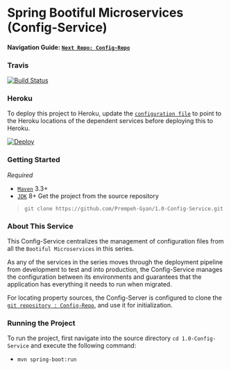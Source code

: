 # Spring Bootiful Microservices (Config-Service)

#### Navigation Guide: [`Next Repo: Config-Repo`](https://github.com/Prempeh-Gyan/1.1-Config-Repo)

### Travis
[![Build Status](https://travis-ci.org/Prempeh-Gyan/1.0-Config-Service.svg?branch=master)](https://travis-ci.org/Prempeh-Gyan/1.0-Config-Service)

### Heroku
To deploy this project to Heroku, update the [`configuration file`](https://github.com/Prempeh-Gyan/1.0-Config-Service/blob/master/src/main/resources/bootstrap.yml) to point to the Heroku locations of the dependent services before deploying this to Heroku.

[![Deploy](https://www.herokucdn.com/deploy/button.png)](https://heroku.com/deploy?template=https://github.com/Prempeh-Gyan/1.0-Config-Service)

### Getting Started
*Required*
* [`Maven`](https://maven.apache.org/) 3.3+
* [`JDK`](http://www.oracle.com/technetwork/java/javase/downloads/jdk8-downloads-2133151.html) 8+
Get the project from the source repository
>`git clone https://github.com/Prempeh-Gyan/1.0-Config-Service.git`

### About This Service
This Config-Service centralizes the management of configuration files from all the `Bootiful Microservices` in this series.

As any of the services in the series moves through the deployment pipeline from development to test and into production, the Config-Service manages the configuration between its environments and guarantees that the application has everything it needs to run when migrated.

For locating property sources, the Config-Server is configured to clone the [`git repository : Config-Repo`](https://github.com/Prempeh-Gyan/1.1-Config-Repo), and use it for initialization.

### Running the Project
To run the project, first navigate into the source directory `cd 1.0-Config-Service` and execute the following command:

* `mvn spring-boot:run`

